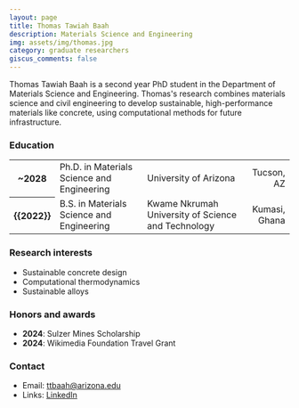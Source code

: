 ```yaml
---
layout: page
title: Thomas Tawiah Baah
description: Materials Science and Engineering
img: assets/img/thomas.jpg
category: graduate researchers
giscus_comments: false
---
```


Thomas Tawiah Baah is a second year PhD student in the Department of Materials Science and Engineering. Thomas's research combines materials science and civil engineering to develop sustainable, high-performance materials like concrete, using computational methods for future infrastructure. 

### Education

<div class="table-responsive">
    <table class="table table-sm table-borderless">
        <tr>
            <th scope="row">~2028</th>
            <td>Ph.D. in Materials Science and Engineering</td>
            <td>University of Arizona</td>
            <td align ="right">Tucson, AZ</td>
        </tr>
        <tr>
            <th scope="row">{{2022}}</th>
            <td>B.S. in Materials Science and Engineering</td>
            <td>Kwame Nkrumah University of Science and Technology</td>
            <td align ="right">Kumasi, Ghana</td>
        </tr>
    </table>
</div>

### Research interests

- Sustainable concrete design 
- Computational thermodynamics 
- Sustainable alloys

### Honors and awards 

- **2024**: Sulzer Mines Scholarship 
- **2024**: Wikimedia Foundation Travel Grant

### Contact

- Email: ttbaah@arizona.edu
- Links: [LinkedIn](https://www.linkedin.com/in/baah-tawiah-thomas/)
